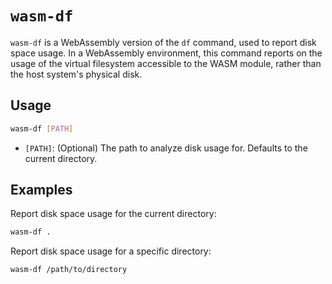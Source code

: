 # `wasm-df`

`wasm-df` is a WebAssembly version of the `df` command, used to report disk space usage. In a WebAssembly environment, this command reports on the usage of the virtual filesystem accessible to the WASM module, rather than the host system's physical disk.

## Usage

```bash
wasm-df [PATH]
```

- `[PATH]`: (Optional) The path to analyze disk usage for. Defaults to the current directory.

## Examples

Report disk space usage for the current directory:

```bash
wasm-df .
```

Report disk space usage for a specific directory:

```bash
wasm-df /path/to/directory
```
